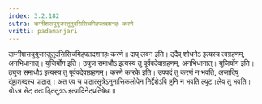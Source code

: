 ```yaml
---
index: 3.2.182
sutra: दाम्नीशसयुयुजस्तुतुदसिसिचमिहपतदशनहः करणे
vritti: padamanjari
---
```


 दाम्नीशसयुयुजस्तुतुदसिसिचमिहपतदशनहः करणे॥ दाप् लवन इति। ठ्दैप् शोधनेऽ इत्यस्य त्वग्रहणम्, अनभिधानात्। युजिर्योग इति। ठ्युज समाधौऽ इत्यस्य तु पूर्ववदेवाग्रहणम्, अनभिधानात्। युजिर्योग इति। ठ्युज समाधौऽ इत्यस्य तु पूर्ववदेवाग्रहणम्। करणे कारके इति। उपपदं तु करणं न भवति, अजादिषु दंष्ट्राशब्दस्य पाठात्। अत एव च पाठात्सूत्रेऽनुनासिकलोपेन निर्द्देशेऽपि ष्ट्रनि न भवति ल्युट।लेव तु भवति। योऽत्र सेट् ततः ठ्तितुत्रऽ इत्यादिनेट्प्रतिषेधः॥